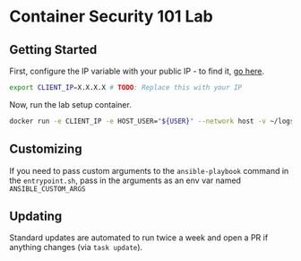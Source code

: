 # Container Security 101 Lab

## Getting Started

First, configure the IP variable with your public IP - to find it, [go here](https://ipv4.icanhazip.com/).

```bash
export CLIENT_IP=X.X.X.X # TODO: Replace this with your IP
```

Now, run the lab setup container.

```bash
docker run -e CLIENT_IP -e HOST_USER="${USER}" --network host -v ~/logs:/root/logs -v ~/.ssh:/root/.ssh jonzeolla/labs:container-security-101
```

## Customizing

If you need to pass custom arguments to the `ansible-playbook` command in the `entrypoint.sh`, pass in the arguments as an env var named `ANSIBLE_CUSTOM_ARGS`

## Updating

Standard updates are automated to run twice a week and open a PR if anything changes (via `task update`).
